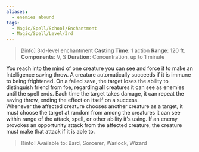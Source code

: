 ```yaml
---
aliases:
  - enemies abound
tags:
  - Magic/Spell/School/Enchantment
  - Magic/Spell/Level/3rd
---
```

>[!info]
>3rd-level enchantment
>**Casting Time**: 1 action
>**Range**: 120 ft.
>**Components**: V, S
>**Duration**: Concentration, up to 1 minute

You reach into the mind of one creature you can see and force it to make an Intelligence saving throw. A creature automatically succeeds if it is immune to being frightened. On a failed save, the target loses the ability to distinguish friend from foe, regarding all creatures it can see as enemies until the spell ends. Each time the target takes damage, it can repeat the saving throw, ending the effect on itself on a success.<br>
Whenever the affected creature chooses another creature as a target, it must choose the target at random from among the creatures it can see within range of the attack, spell, or other ability it's using. If an enemy provokes an opportunity attack from the affected creature, the creature must make that attack if it is able to.<br>
>[!info] Available to:
>Bard, Sorcerer, Warlock, Wizard